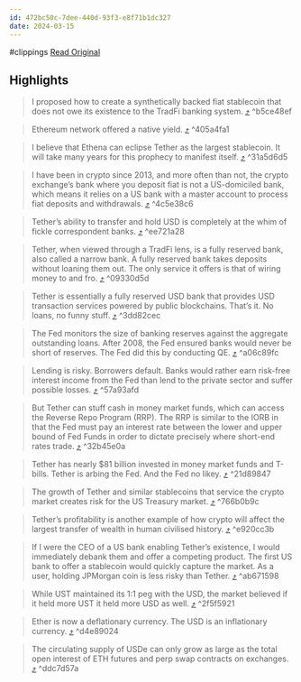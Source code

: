 ```yaml
---
id: 472bc50c-7dee-440d-93f3-e8f71b1dc327
date: 2024-03-15
---
```


#clippings
[Read Original](https://cryptohayes.substack.com/p/dust-on-crust-part-deux)

## Highlights

> I proposed how to create a synthetically backed fiat stablecoin that does not owe its existence to the TradFi banking system. [⤴️](https://omnivore.app/me/2-dust-on-crust-part-deux-by-arthur-hayes-18e40dedd33#b5ce48ef-b252-4dd3-965f-45e1149a5c03)  ^b5ce48ef

> Ethereum network offered a native yield. [⤴️](https://omnivore.app/me/2-dust-on-crust-part-deux-by-arthur-hayes-18e40dedd33#405a4fa1-c95b-44a0-a315-012c2971f65d)  ^405a4fa1

> I believe that Ethena can eclipse Tether as the largest stablecoin. It will take many years for this prophecy to manifest itself. [⤴️](https://omnivore.app/me/2-dust-on-crust-part-deux-by-arthur-hayes-18e40dedd33#31a5d6d5-d214-465a-afb5-a9b3f5820393)  ^31a5d6d5

> I have been in crypto since 2013, and more often than not, the crypto exchange’s bank where you deposit fiat is not a US-domiciled bank, which means it relies on a US bank with a master account to process fiat deposits and withdrawals. [⤴️](https://omnivore.app/me/2-dust-on-crust-part-deux-by-arthur-hayes-18e40dedd33#4c5e38c6-8000-4052-9c16-3ee39ae2668e)  ^4c5e38c6

> Tether’s ability to transfer and hold USD is completely at the whim of fickle correspondent banks. [⤴️](https://omnivore.app/me/2-dust-on-crust-part-deux-by-arthur-hayes-18e40dedd33#ee721a28-0b55-4b06-9a68-2a3a15f709e1)  ^ee721a28

> Tether, when viewed through a TradFi lens, is a fully reserved bank, also called a narrow bank. A fully reserved bank takes deposits without loaning them out. The only service it offers is that of wiring money to and fro. [⤴️](https://omnivore.app/me/2-dust-on-crust-part-deux-by-arthur-hayes-18e40dedd33#09330d5d-66f9-4d2f-91a2-f97f7ddc3471)  ^09330d5d

> Tether is essentially a fully reserved USD bank that provides USD transaction services powered by public blockchains. That’s it. No loans, no funny stuff. [⤴️](https://omnivore.app/me/2-dust-on-crust-part-deux-by-arthur-hayes-18e40dedd33#3dd82cec-cd73-459c-a42e-d5a7dd501c55)  ^3dd82cec

> The Fed monitors the size of banking reserves against the aggregate outstanding loans. After 2008, the Fed ensured banks would never be short of reserves. The Fed did this by conducting QE. [⤴️](https://omnivore.app/me/2-dust-on-crust-part-deux-by-arthur-hayes-18e40dedd33#a06c89fc-5926-49e0-9853-795494b249d2)  ^a06c89fc

> Lending is risky. Borrowers default. Banks would rather earn risk-free interest income from the Fed than lend to the private sector and suffer possible losses. [⤴️](https://omnivore.app/me/2-dust-on-crust-part-deux-by-arthur-hayes-18e40dedd33#57a93afd-5c8b-4dbe-8ede-4c49f0459382)  ^57a93afd

> But Tether can stuff cash in money market funds, which can access the Reverse Repo Program (RRP). The RRP is similar to the IORB in that the Fed must pay an interest rate between the lower and upper bound of Fed Funds in order to dictate precisely where short-end rates trade. [⤴️](https://omnivore.app/me/2-dust-on-crust-part-deux-by-arthur-hayes-18e40dedd33#32b45e0a-b008-4b1d-bfd4-86f76b54231b)  ^32b45e0a

> Tether has nearly $81 billion invested in money market funds and T-bills. Tether is arbing the Fed. And the Fed no likey. [⤴️](https://omnivore.app/me/2-dust-on-crust-part-deux-by-arthur-hayes-18e40dedd33#21d89847-4252-4048-b1bf-4bb06f03d7c2)  ^21d89847

> The growth of Tether and similar stablecoins that service the crypto market creates risk for the US Treasury market. [⤴️](https://omnivore.app/me/2-dust-on-crust-part-deux-by-arthur-hayes-18e40dedd33#766b0b9c-fa44-4ee6-a7a2-35fa50e8c6e2)  ^766b0b9c

> Tether’s profitability is another example of how crypto will affect the largest transfer of wealth in human civilised history. [⤴️](https://omnivore.app/me/2-dust-on-crust-part-deux-by-arthur-hayes-18e40dedd33#e920cc3b-66b8-4961-b7fd-d3fed8617809)  ^e920cc3b

> If I were the CEO of a US bank enabling Tether’s existence, I would immediately debank them and offer a competing product. The first US bank to offer a stablecoin would quickly capture the market. As a user, holding JPMorgan coin is less risky than Tether. [⤴️](https://omnivore.app/me/2-dust-on-crust-part-deux-by-arthur-hayes-18e40dedd33#ab671598-39eb-4ca5-aaed-5d671abb1f5a)  ^ab671598

> While UST maintained its 1:1 peg with the USD, the market believed if it held more UST it held more USD as well. [⤴️](https://omnivore.app/me/2-dust-on-crust-part-deux-by-arthur-hayes-18e40dedd33#2f5f5921-16c2-4f4a-a298-03d5c1e48796)  ^2f5f5921

> Ether is now a deflationary currency. The USD is an inflationary currency. [⤴️](https://omnivore.app/me/2-dust-on-crust-part-deux-by-arthur-hayes-18e40dedd33#d4e89024-473a-4541-a136-29b90d502fab)  ^d4e89024

> The circulating supply of USDe can only grow as large as the total open interest of ETH futures and perp swap contracts on exchanges. [⤴️](https://omnivore.app/me/2-dust-on-crust-part-deux-by-arthur-hayes-18e40dedd33#ddc7d57a-7c41-4ba4-872a-a70032a7c568)  ^ddc7d57a

